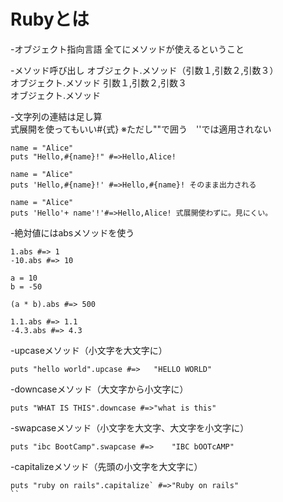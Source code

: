 # Rubyとは　

-オブジェクト指向言語
全てにメソッドが使えるということ  


-メソッド呼び出し
オブジェクト.メソッド（引数１,引数２,引数３）  
オブジェクト.メソッド 引数１,引数２,引数３  
オブジェクト.メソッド

-文字列の連結は足し算<br>
式展開を使ってもいい#{式} ※ただし""で囲う　''では適用されない
```
name = "Alice" 
puts "Hello,#{name}!" #=>Hello,Alice!
```
```
name = "Alice" 
puts 'Hello,#{name}!' #=>Hello,#{name}! そのまま出力される
```
```
name = "Alice" 
puts 'Hello'+ name'!'#=>Hello,Alice! 式展開使わずに。見にくい。
```
-絶対値にはabsメソッドを使う
```
1.abs #=> 1
-10.abs #=> 10

a = 10
b = -50

(a * b).abs #=> 500

1.1.abs #=> 1.1
-4.3.abs #=> 4.3
```
-upcaseメソッド（小文字を大文字に）
```
puts "hello world".upcase #=>	"HELLO WORLD"
```
-downcaseメソッド（大文字から小文字に）
```
puts "WHAT IS THIS".downcase #=>"what is this"
```
-swapcaseメソッド（小文字を大文字、大文字を小文字に）
```
puts "ibc BootCamp".swapcase #=>	"IBC bOOTcAMP"
```
-capitalizeメソッド（先頭の小文字を大文字に）
```
puts "ruby on rails".capitalize` #=>"Ruby on rails"
``
